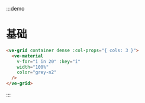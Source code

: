 :::demo

# 基础

```html
<ve-grid container dense :col-props="{ cols: 3 }">
  <ve-material 
    v-for="i in 20" :key="i"
    width="100%"
    color="grey-n2"
  />
</ve-grid>
```

:::